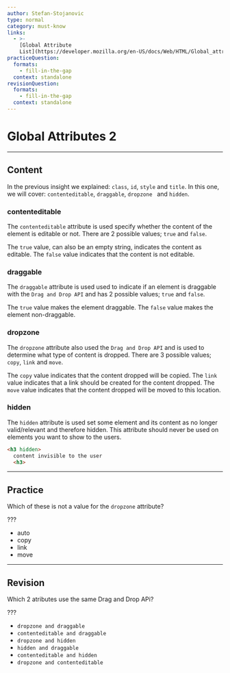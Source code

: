 ```yaml
---
author: Stefan-Stojanovic
type: normal
category: must-know
links:
  - >-
    [Global Attribute
    List](https://developer.mozilla.org/en-US/docs/Web/HTML/Global_attributes){documentation}
practiceQuestion:
  formats:
    - fill-in-the-gap
  context: standalone
revisionQuestion:
  formats:
    - fill-in-the-gap
  context: standalone
---
```


# Global Attributes 2


---

## Content

In the previous insight we explained: `class`, `id`, `style` and `title`. In this one, we will cover: `contenteditable`, `draggable`, `dropzone ` and `hidden`.

### contenteditable

The `contenteditable` attribute is used specify whether the content of the element is editable or not. There are 2 possible values; `true` and `false`.

The `true` value, can also be an empty string, indicates the content as editable.
The `false` value indicates that the content is not editable.

### draggable

The `draggable` attribute is used used to indicate if an element is draggable with the `Drag and Drop API` and has 2 possible values; `true` and `false`.

The `true` value makes the element draggable.
The `false` value makes the element non-draggable.

### dropzone

The `dropzone` attribute also used the `Drag and Drop API` and is used to determine what type of content is dropped. There are 3 possible values; `copy`, `link` and `move`.

The `copy` value indicates that the content dropped will be copied.
The `link` value indicates that a link should be created for the content dropped.
The `move` value indicates that the content dropped will be moved to this location.

### hidden

The `hidden` attribute is used set some element and its content as no longer valid/relevant and therefore hidden. This attribute should never be used on elements you want to show to the users.

```html
<h3 hidden>
  content invisible to the user
  <h3>
```


---

## Practice

Which of these is not a value for the `dropzone` attribute?

???

- auto
- copy
- link
- move


---

## Revision

Which 2 atributes use the same Drag and Drop APi?

???

- `dropzone and draggable`
- `contenteditable and draggable`
- `dropzone and hidden`
- `hidden and draggable`
- `contenteditable and hidden`
- `dropzone and contenteditable`

